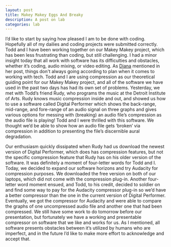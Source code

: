 ```yaml
---
layout: post
title: Makey Makey Eggs And Breaky
description: A post on lab
categories: lab
---
```

I’d like to start by saying how pleased I am to be done with coding. Hopefully all of my dailies and coding projects were submitted correctly. Todd and I have been working together on our Makey Makey project, which has been less frustrating than coding, but still challenging. I had a minor insight today that all work with software has its difficulties and obstacles, whether it’s coding, audio mixing, or video editing. As [Diana](http://dianarosenberger.github.io/blog/2016-04-06/week10post1.html) mentioned in her post, things don't always going according to plan when it comes to working with tech. Todd and I are using compression as our theoretical guiding point for our Makey Makey project, and all of the software we have used in the past two days has had its own set of problems. Yesterday, we met with Todd’s friend Rudy, who programs the music at the Detroit Institute of Arts. Rudy knows music compression inside and out, and showed us how to use a software called Digital Performer which shows the back-range, mid-range, and fore-range of an audio signal on three graphs and gives various options for messing with (breaking) an audio file’s compression as the audio file is playing! Todd and I were thrilled with this software. We thought we’d be able to show how an audio file gets ‘broken’ via compression in addition to presenting the file’s discernible aural degradation.
	
Our enthusiasm quickly dissipated when Rudy had us download the newest version of Digital Performer, which does has compression features, but not the specific compression feature that Rudy has on his older version of the software. It was definitely a moment of four-letter words for Todd and I. Today, we decided to expand our software horizons and try Audacity for compression purposes. We downloaded the free version on both of our laptops, which did not come with the compression plug-in. Another four-letter word moment ensued, and Todd, to his credit, decided to soldier on and find some way to pay for the Audacity compressor plug-in so we’d have a better compressor than the one in the current version of Digital Performer. Eventually, we got the compressor for Audacity and were able to compare the graphs of one uncompressed audio file and another one that had been compressed. We still have some work to do tomorrow before our presentation, but fortunately we have a working and presentable compressor on software that we like and works for us. As I mentioned, all software presents obstacles between it’s utilized by humans who are imperfect, and in the future I’d like to make more effort to acknowledge and accept that.
